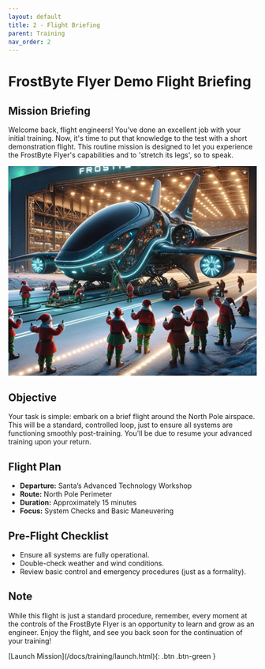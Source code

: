```yaml
---
layout: default
title: 2 - Flight Briefing
parent: Training
nav_order: 2
---
```


# FrostByte Flyer Demo Flight Briefing

## Mission Briefing
Welcome back, flight engineers! You've done an excellent job with your initial training. Now, it's time to put that knowledge to the test with a short demonstration flight. This routine mission is designed to let you experience the FrostByte Flyer's capabilities and to 'stretch its legs', so to speak.

![](../../assets/images/fbf.jpg)

## Objective
Your task is simple: embark on a brief flight around the North Pole airspace. This will be a standard, controlled loop, just to ensure all systems are functioning smoothly post-training. You'll be due to resume your advanced training upon your return.

## Flight Plan
- **Departure:** Santa’s Advanced Technology Workshop
- **Route:** North Pole Perimeter
- **Duration:** Approximately 15 minutes
- **Focus:** System Checks and Basic Maneuvering

## Pre-Flight Checklist
- Ensure all systems are fully operational.
- Double-check weather and wind conditions.
- Review basic control and emergency procedures (just as a formality).

## Note
While this flight is just a standard procedure, remember, every moment at the controls of the FrostByte Flyer is an opportunity to learn and grow as an engineer. Enjoy the flight, and see you back soon for the continuation of your training!

<span class="fs-8">
[Launch Mission](/docs/training/launch.html){: .btn .btn-green }
</span>
